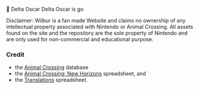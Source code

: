 🦤 Delta Oscar Delta Oscar is go

Disclaimer:
Wilbur is a fan made Website and claims no ownership of any intellectual property associated with Nintendo or Animal Crossing. All assets found on the site and the repository are the sole property of Nintendo and are only used for non-commercial and educational purpose.

### Credit
  - the [Animal Crossing](https://github.com/Norviah/animal-crossing) database
  - the [Animal Crossing: New Horizons](https://docs.google.com/spreadsheets/d/1mo7myqHry5r_TKvakvIhHbcEAEQpSiNoNQoIS8sMpvM/edit#gid=1397507627) spreadsheet, and
  - the [Translations](https://tinyurl.com/acnh-translation) spreadsheet.
